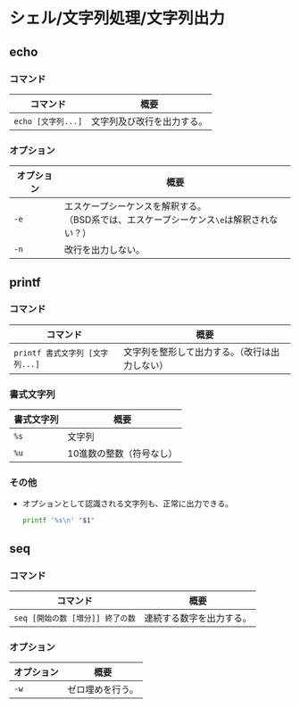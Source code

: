 # シェル/文字列処理/文字列出力

## echo

### コマンド

| コマンド           | 概要                       |
| ------------------ | -------------------------- |
| `echo [文字列...]` | 文字列及び改行を出力する。 |

### オプション

|オプション|概要|
|---|---|
|`-e`|エスケープシーケンスを解釈する。<br />（BSD系では、エスケープシーケンス`\e`は解釈されない？）|
|`-n`|改行を出力しない。|

## printf

### コマンド

|コマンド|概要|
|---|---|
|`printf 書式文字列 [文字列...]`|文字列を整形して出力する。（改行は出力しない）|

### 書式文字列

| 書式文字列 | 概要                     |
| ---------- | ------------------------ |
| `%s`       | 文字列                   |
| `%u`       | 10進数の整数（符号なし） |

### その他

- オプションとして認識される文字列も、正常に出力できる。

  ```bash
  printf '%s\n' "$1"
  ```

## seq

### コマンド

|コマンド|概要|
|---|---|
|`seq [開始の数 [増分]] 終了の数`|連続する数字を出力する。|

### オプション

|オプション|概要|
|---|---|
|`-w`|ゼロ埋めを行う。|
